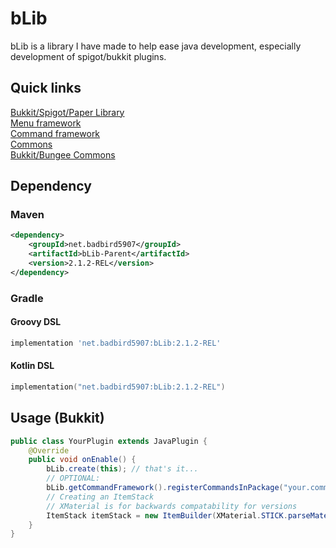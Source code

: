 # bLib

bLib is a library I have made to help ease java development, especially development of spigot/bukkit plugins.

## Quick links

[Bukkit/Spigot/Paper Library](https://github.com/Badbird-5907/bLib/tree/master/bLib-Bukkit/src/main/java/net/badbird5907/blib) <br>
[Menu framework](https://github.com/Badbird-5907/bLib/tree/master/bLib-Bukkit/src/main/java/net/badbird5907/blib/menu)<br>
[Command framework](https://github.com/Badbird-5907/bLib/tree/master/bLib-Bukkit/src/main/java/net/badbird5907/blib/command)<br>
[Commons](https://github.com/Badbird-5907/bLib/tree/master/bLib-Common/src/main/java/net/badbird5907/blib)<br>
[Bukkit/Bungee Commons](https://github.com/Badbird-5907/bLib/tree/master/bLib-ServerCommons/src/main/java/net/badbird5907/blib/util)<br>

## Dependency

### Maven

```xml
<dependency>
	<groupId>net.badbird5907</groupId>
	<artifactId>bLib-Parent</artifactId>
	<version>2.1.2-REL</version>
</dependency>
```

### Gradle

#### Groovy DSL

```groovy
implementation 'net.badbird5907:bLib:2.1.2-REL'
```

#### Kotlin DSL

```kotlin
implementation("net.badbird5907:bLib:2.1.2-REL")
```

## Usage (Bukkit)

```java
public class YourPlugin extends JavaPlugin {
	@Override
	public void onEnable() {
		bLib.create(this); // that's it...
		// OPTIONAL:
		bLib.getCommandFramework().registerCommandsInPackage("your.commands.package.here");
		// Creating an ItemStack
		// XMaterial is for backwards compatability for versions
		ItemStack itemStack = new ItemBuilder(XMaterial.STICK.parseMaterial()).name(CC.GOLD + "KB Stick").enchant(Enchantment.KNOCKBACK, 100).build();
	}
}
```
